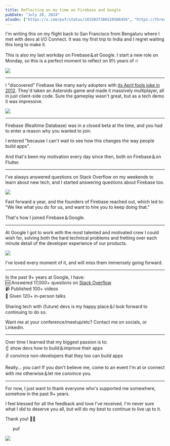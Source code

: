 ```yaml
---
title: Reflecting on my time on Firebase and Google
pubDate: "July 20, 2024"
alsoOn: ["https://x.com/puf/status/1815037386520506456", "https://threads.net/@frankpuf/post/C9sGM-yvsDw", "https://c.im/@puf/112825102076922083", "https://www.linkedin.com/feed/update/urn:li:activity:7220807977174233088/"]
---
```


I'm writing this on my flight back to San Francisco from Bengaluru where I met with devs at  I/O Connect. It was my first trip to India and I regret waiting this long to make it.

This is also my last workday on Firebase＆at Google. I start a new role on Monday, so this is a perfect moment to reflect on 9½ years of 🔥

![](https://i.imgur.com/GvTFlEa.png)

---

I "discovered" Firebase like many early adopters with [its April fools joke in 2012](https://news.ycombinator.com/item?id=3819638). They'd taken an Asteroids game and made it massively multiplayer, all in just client-side code. Sure the gameplay wasn't great, but as a tech demo it was impressive.

![](https://i.imgur.com/JLn0saD.png)

---

Firebase (Realtime Database) was in a closed beta at the time, and you had to enter a reason why you wanted to join. 

I entered "because I can't wait to see how this changes the way people build apps". 

And that's been my motivation every day since then, both on Firebase＆on Flutter.

---

I've always answered questions on Stack Overflow on my weekends to learn about new tech, and I started answering questions about Firebase too. 

![](https://i.imgur.com/82MZFVj.png)

Fast forward a year, and the founders of Firebase reached out, which led to: "We like what you do for us, and want to hire you to keep doing that." 

That's how I joined Firebase＆Google.

---

At Google I got to work with the most talented and motivated crew I could wish for, solving both the hard technical problems and fretting over each minute detail of the developer experience of our products. 

![](https://i.imgur.com/HjMdcwW.gif)

I've loved every moment of it, and will miss them immensely going forward.

---

In the past 9+ years at Google, I have:<br/>
🆘 Answered 17,000+ questions on [Stack Overflow](https://stackoverflow.com/users/209103)<br/>
📹 Published 100+ videos<br/>
📢 Given 120+ in-person talks<br/>

Sharing tech with (future) devs is my happy place＆I look forward to continuing to do so. 

Want me at your conference/meetup/etc? Contact me on socials, or LinkedIn.

---

Over time I learned that my biggest passion is to:<br/>
☝️ show devs how to build＆improve their apps<br/>
✌️ convince non-developers that they too can build apps

Really... you can! If you don't believe me, come to an event I'm at or connect with me otherwise＆let me convince you.

---

For now, I just want to thank everyone who's supported me somewhere, somehow in the past 9+ years. 

I feel blessed for all the feedback and love I've received. I'm never sure what I did to deserve you all, but will do my best to continue to live up to it. 

Thank you! 🙏🥹

&nbsp; &nbsp; &nbsp; puf

![](https://i.imgur.com/JxOZdcy.gif)
